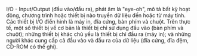 I/O - Input/Output (đầu vào/đầu ra), phát âm là "eye-oh", mô tả bất kỳ hoạt động, chương trình hoặc thiết bị nào truyền dữ liệu đến hoặc từ máy tính. Các thiết bị I/O điển hình là máy in, đĩa cứng, bàn phím và chuột. Trên thực tế, một số thiết bị về cơ bản là thiết bị chỉ sử dụng đầu vào (bàn phím và chuột); những thiết bị khác chủ yếu là thiết bị chỉ đầu ra (máy in); và những người khác cung cấp cả đầu vào và đầu ra của dữ liệu (đĩa cứng, đĩa đệm, CD-ROM có thể ghi).